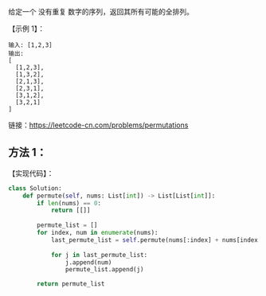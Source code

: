 给定一个 没有重复 数字的序列，返回其所有可能的全排列。

【示例 1】：
```
输入: [1,2,3]
输出:
[
  [1,2,3],
  [1,3,2],
  [2,1,3],
  [2,3,1],
  [3,1,2],
  [3,2,1]
]
```

链接：https://leetcode-cn.com/problems/permutations

## 方法 1：
【实现代码】：
```python
class Solution:
    def permute(self, nums: List[int]) -> List[List[int]]:
        if len(nums) == 0:
            return [[]]
        
        permute_list = []        
        for index, num in enumerate(nums):            
            last_permute_list = self.permute(nums[:index] + nums[index + 1:])
            
            for j in last_permute_list:
                j.append(num)
                permute_list.append(j)

        return permute_list
```